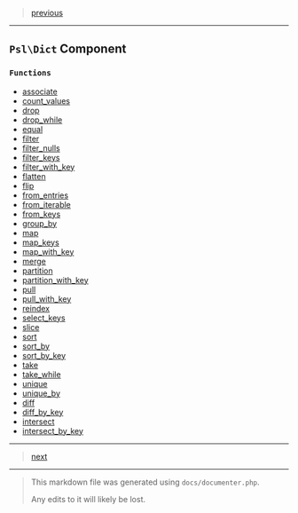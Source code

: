 > [previous](data-structure.md)

---

## `Psl\Dict` Component

### `Functions`

- [associate](./../../src/Psl/Dict/associate.php#L25)
- [count_values](./../../src/Psl/Dict/count_values.php#L20)
- [drop](./../../src/Psl/Dict/drop.php#L27)
- [drop_while](./../../src/Psl/Dict/drop_while.php#L26)
- [equal](./../../src/Psl/Dict/equal.php#L19)
- [filter](./../../src/Psl/Dict/filter.php#L31)
- [filter_nulls](./../../src/Psl/Dict/filter_nulls.php#L21)
- [filter_keys](./../../src/Psl/Dict/filter_keys.php#L31)
- [filter_with_key](./../../src/Psl/Dict/filter_with_key.php#L34)
- [flatten](./../../src/Psl/Dict/flatten.php#L28)
- [flip](./../../src/Psl/Dict/flip.php#L27)
- [from_entries](./../../src/Psl/Dict/from_entries.php#L18)
- [from_iterable](./../../src/Psl/Dict/from_iterable.php#L17)
- [from_keys](./../../src/Psl/Dict/from_keys.php#L19)
- [group_by](./../../src/Psl/Dict/group_by.php#L41)
- [map](./../../src/Psl/Dict/map.php#L29)
- [map_keys](./../../src/Psl/Dict/map_keys.php#L29)
- [map_with_key](./../../src/Psl/Dict/map_with_key.php#L29)
- [merge](./../../src/Psl/Dict/merge.php#L19)
- [partition](./../../src/Psl/Dict/partition.php#L19)
- [partition_with_key](./../../src/Psl/Dict/partition_with_key.php#L19)
- [pull](./../../src/Psl/Dict/pull.php#L35)
- [pull_with_key](./../../src/Psl/Dict/pull_with_key.php#L35)
- [reindex](./../../src/Psl/Dict/reindex.php#L37)
- [select_keys](./../../src/Psl/Dict/select_keys.php#L23)
- [slice](./../../src/Psl/Dict/slice.php#L31)
- [sort](./../../src/Psl/Dict/sort.php#L24)
- [sort_by](./../../src/Psl/Dict/sort_by.php#L24)
- [sort_by_key](./../../src/Psl/Dict/sort_by_key.php#L24)
- [take](./../../src/Psl/Dict/take.php#L22)
- [take_while](./../../src/Psl/Dict/take_while.php#L26)
- [unique](./../../src/Psl/Dict/unique.php#L17)
- [unique_by](./../../src/Psl/Dict/unique_by.php#L23)
- [diff](./../../src/Psl/Dict/diff.php#L24)
- [diff_by_key](./../../src/Psl/Dict/diff_by_key.php#L24)
- [intersect](./../../src/Psl/Dict/intersect.php#L24)
- [intersect_by_key](./../../src/Psl/Dict/intersect_by_key.php#L24)



---

> [next](encoding-base64.md)

---

> This markdown file was generated using `docs/documenter.php`.
>
> Any edits to it will likely be lost.
